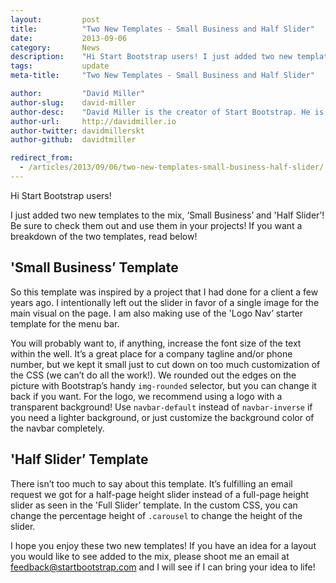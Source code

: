 ```yaml
---
layout:			post
title:			"Two New Templates - Small Business and Half Slider"
date:			2013-09-06
category:		News
description:	"Hi Start Bootstrap users! I just added two new templates to the mix..."
tags:			update
meta-title:		"Two New Templates - Small Business and Half Slider"

author:			"David Miller"
author-slug:	david-miller
author-desc:	"David Miller is the creator of Start Bootstrap. He is a front end web designer and developer working out of sunny Orlando, Florida."
author-url:		http://davidmiller.io
author-twitter:	davidmillerskt
author-github:	davidtmiller

redirect_from:
  - /articles/2013/09/06/two-new-templates-small-business-half-slider/
---
```


Hi Start Bootstrap users!

I just added two new templates to the mix, ‘Small Business’ and 'Half Slider’! Be sure to check them out and use them in your projects! If you want a breakdown of the two templates, read below!

## 'Small Business’ Template

So this template was inspired by a project that I had done for a client a few years ago. I intentionally left out the slider in favor of a single image for the main visual on the page. I am also making use of the 'Logo Nav’ starter template for the menu bar.

You will probably want to, if anything, increase the font size of the text within the well. It’s a great place for a company tagline and/or phone number, but we kept it small just to cut down on too much customization of the CSS (we can’t do all the work!). We rounded out the edges on the picture with Bootstrap’s handy `img-rounded` selector, but you can change it back if you want. For the logo, we recommend using a logo with a transparent background! Use `navbar-default` instead of `navbar-inverse` if you need a lighter background, or just customize the background color of the navbar completely.

## 'Half Slider’ Template

There isn’t too much to say about this template. It’s fulfilling an email request we got for a half-page height slider instead of a full-page height slider as seen in the 'Full Slider’ template. In the custom CSS, you can change the percentage height of `.carousel` to change the height of the slider.

I hope you enjoy these two new templates! If you have an idea for a layout you would like to see added to the mix, please shoot me an email at feedback@startbootstrap.com and I will see if I can bring your idea to life!

